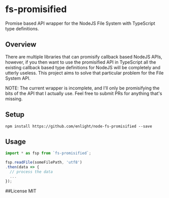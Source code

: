 # fs-promisified
Promise based API wrapper for the NodeJS File System with TypeScript type definitions.

## Overview
There are multiple libraries that can promisify callback based NodeJS APIs, however, if you then
want to use the promisified API in TypeScript all the existing callback based type definitions for
NodeJS will be completely and utterly useless. This project aims to solve that particular problem
for the File System API.

NOTE: The current wrapper is incomplete, and I'll only be promisifying the bits of the API that
I actually use. Feel free to submit PRs for anything that's missing.

## Setup
```
npm install https://github.com/enlight/node-fs-promisified --save
```

## Usage
```typescript
import * as fsp from `fs-promisified`;

fsp.readFile(someFilePath, 'utf8')
.then(data => {
  // process the data
  ...
});
```

##License
MIT
